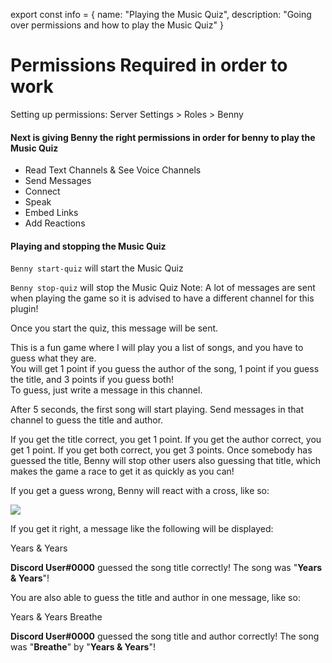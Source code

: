 export const info = {
    name: "Playing the Music Quiz",
    description: "Going over permissions and how to play the Music Quiz"
}

<PageToolBar title="Music Quiz" />

# Permissions Required in order to work
<Alert style="info">Setting up permissions: Server Settings > Roles > Benny</Alert>

#### Next is giving Benny the right permissions in order for benny to play the Music Quiz
- Read Text Channels & See Voice Channels
- Send Messages 
- Connect 
- Speak 
- Embed Links
- Add Reactions


#### Playing and stopping the Music Quiz
``Benny start-quiz`` will start the Music Quiz

``Benny stop-quiz`` will stop the Music Quiz
<Alert style="destructive">Note: A lot of messages are sent when playing the game so it is advised to have a different channel for this plugin!</Alert>

Once you start the quiz, this message will be sent.

<DiscordMessages>
<DiscordMessage
    author="Benny"
    bot={true}
    avatar="https://bennybot.dev/icon.png"
    key={1}
>

<DiscordEmbed color="#1abc9c" title="Welcome to the Music Quiz">
This is a fun game where I will play you a list of songs, and you have to guess what they are.<br />You will get 1 point if you guess the author of the song, 1 point if you guess the title, and 3 points if you guess both!<br />To guess, just write a message in this channel.
</DiscordEmbed>

</DiscordMessage>
</DiscordMessages>

After 5 seconds, the first song will start playing. Send messages in that channel to guess the title and author. 

If you get the title correct, you get 1 point. If you get the author correct, you get 1 point. If you get both correct, you get 3 points. Once somebody has guessed the title, Benny will stop other users also guessing that title, which makes the game a race to get it as quickly as you can!

If you get a guess wrong, Benny will react with a cross, like so:

![](/docs/musicquiz/wrong_guess.png)

If you get it right, a message like the following will be displayed:

<DiscordMessages>
<DiscordMessage
    author="Discord User"
    key={2}
>

Years & Years

</DiscordMessage>
<DiscordMessage
    author="Benny"
    bot={true}
    avatar="https://bennybot.dev/icon.png"
    key={3}
>

**Discord User#0000** guessed the song title correctly! The song was "**Years & Years**"!

</DiscordMessage>
</DiscordMessages>

You are also able to guess the title and author in one message, like so:

<DiscordMessages>
<DiscordMessage
    author="Discord User"
    key={2}
>

Years & Years Breathe

</DiscordMessage>
<DiscordMessage
    author="Benny"
    bot={true}
    avatar="https://bennybot.dev/icon.png"
    key={3}
>

**Discord User#0000** guessed the song title and author correctly! The song was "**Breathe**" by "**Years & Years**"!

</DiscordMessage>
</DiscordMessages>